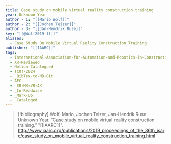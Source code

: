 ```yaml
---
title: Case study on mobile virtual reality construction training
year: Unknown Year
author - 1: "[[Mario Wolf]]"
author - 2: "[[Jochen Teizer]]"
author - 3: "[[Jan-Hendrik Ruse]]"
key: "[[@Wolf2019-ff]]"
aliases:
  - Case Study On Mobile Virtual Reality Construction Training
publisher: "[[IAARC]]"
tags:
  - International-Association-for-Automation-and-Robotics-in-Construction-IAARC
  - XR-Reviewed
  - Notion-Catalogued
  - TCOT-2024
  - _BibTex-to-MD-Git
  - AEC
  - _XR-MR-VR-AR
  - _In-Readwise
  - _Mark-Up
  - _Cataloged
---
```


> [!bibliography]
> Wolf, Mario, Jochen Teizer, Jan-Hendrik Ruse. Unknown Year. “Case study on mobile virtual reality construction training.” "[[IAARC]]". http://www.iaarc.org/publications/2019_proceedings_of_the_36th_isarc/case_study_on_mobile_virtual_reality_construction_training.html